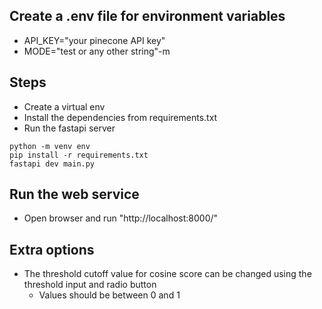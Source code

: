 ## Create a .env file for environment variables
- API_KEY="your pinecone API key"
- MODE="test or any other string"-m

## Steps
- Create a virtual env
- Install the dependencies from requirements.txt
- Run the fastapi server

```
python -m venv env
pip install -r requirements.txt
fastapi dev main.py
```

## Run the web service
- Open browser and run "http://localhost:8000/"

## Extra options
- The threshold cutoff value for cosine score can be changed using the threshold input and radio button
    - Values should be between 0 and 1